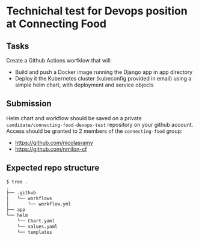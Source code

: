 # Technichal test for Devops position at Connecting Food
## Tasks
Create a Github Actions worfklow that will:
* Build and push a Docker image running the Django app in app directory
* Deploy it the Kubernetes cluster (kubeconfig provided in email) using a simple helm chart, with deployment and service objects
## Submission
Helm chart and workflow should be saved on a private `candidate/connecting-food-devops-test` repository on your github account.
Access should be granted to 2 members of the `connecting-food` group:
* <https://github.com/nicolasramy>
* <https://github.com/nmilon-cf>
## Expected repo structure
```bash
$ tree .
.
├── .github
│   └── workflows
│       └── workflow.yml
├── app
└── helm
    └── Chart.yaml
    └── values.yaml
    └── templates
```